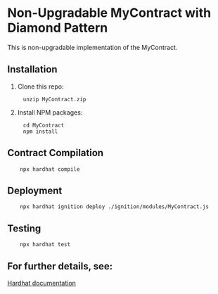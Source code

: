 # Non-Upgradable MyContract with Diamond Pattern

This is non-upgradable implementation of the MyContract.

## Installation

1. Clone this repo:
```console
     unzip MyContract.zip
```

2. Install NPM packages:
```console
     cd MyContract
     npm install
```

## Contract Compilation

```console
    npx hardhat compile
```

## Deployment

```console
    npx hardhat ignition deploy ./ignition/modules/MyContract.js
```

## Testing
```console
    npx hardhat test
```

## For further details, see:
[Hardhat documentation](https://hardhat.org/hardhat-runner/docs/getting-started#quick-start)
